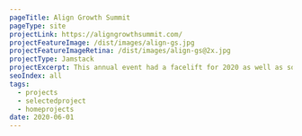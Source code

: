 ```yaml
---
pageTitle: Align Growth Summit
pageType: site
projectLink: https://aligngrowthsummit.com/
projectFeatureImage: /dist/images/align-gs.jpg
projectFeatureImageRetina: /dist/images/align-gs@2x.jpg
projectType: Jamstack
projectExcerpt: This annual event had a facelift for 2020 as well as some last minute changes due to the Covid-19 Pandemic. 
seoIndex: all
tags:
  - projects
  - selectedproject
  - homeprojects
date: 2020-06-01
---
```

